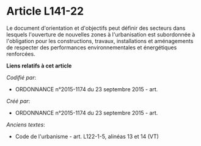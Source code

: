 # Article L141-22

Le document d'orientation et d'objectifs peut définir des secteurs dans lesquels l'ouverture de nouvelles zones à
l'urbanisation est subordonnée à l'obligation pour les constructions, travaux, installations et aménagements de respecter des
performances environnementales et énergétiques renforcées.

**Liens relatifs à cet article**

_Codifié par_:

  - ORDONNANCE n°2015-1174 du 23 septembre 2015 - art.

_Créé par_:

  - ORDONNANCE n°2015-1174 du 23 septembre 2015 - art.

_Anciens textes_:

  - Code de l'urbanisme - art. L122-1-5, alinéas 13 et 14 (VT)

